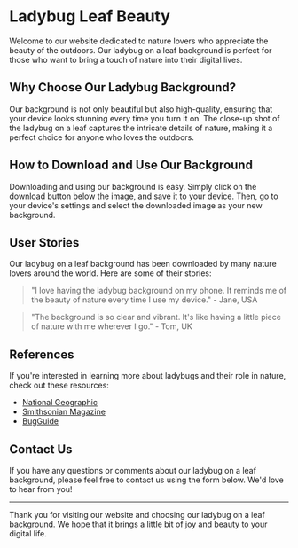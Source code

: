 <!--font:Orbitron-->

# Ladybug Leaf Beauty

<!--font:Barlow Condensed-->

Welcome to our website dedicated to nature lovers who appreciate the beauty of the outdoors. Our ladybug on a leaf background is perfect for those who want to bring a touch of nature into their digital lives.

## Why Choose Our Ladybug Background?

Our background is not only beautiful but also high-quality, ensuring that your device looks stunning every time you turn it on. The close-up shot of the ladybug on a leaf captures the intricate details of nature, making it a perfect choice for anyone who loves the outdoors.

## How to Download and Use Our Background

Downloading and using our background is easy. Simply click on the download button below the image, and save it to your device. Then, go to your device's settings and select the downloaded image as your new background.

## User Stories

Our ladybug on a leaf background has been downloaded by many nature lovers around the world. Here are some of their stories:

> "I love having the ladybug background on my phone. It reminds me of the beauty of nature every time I use my device." - Jane, USA

> "The background is so clear and vibrant. It's like having a little piece of nature with me wherever I go." - Tom, UK

## References

If you're interested in learning more about ladybugs and their role in nature, check out these resources:

-   [National Geographic](#)
-   [Smithsonian Magazine](#)
-   [BugGuide](#)

## Contact Us

If you have any questions or comments about our ladybug on a leaf background, please feel free to contact us using the form below. We'd love to hear from you!

---

Thank you for visiting our website and choosing our ladybug on a leaf background. We hope that it brings a little bit of joy and beauty to your digital life.

<!--

Write me content for website with wallpaper which alt text is:

"A close-up of a ladybug on a leaf"

The name/title of the page should not be 1:1 copy of the alt text but rather a real content of the website which is using this wallpaper.

- Use markdown format
- Start with heading
- Heading should be short and concise
- The content should look like a real website
- The website should not be about the wallpaper, wallpaper is just a related background
- Heading should be contain work "wallpaper" or "background"
- Include real sections like references, contact, user stories, etc. use things relevant to the page purpose.
- Feel free to use structure like headings, bullets, numbering, blockquotes, paragraphs, horizontal lines, etc.
- You can use formatting like bold or _italic_
- You can include UTF-8 emojis
- Links should be only #hash anchors (and you can refer to the document itself)
- Do not include images


---


# Beautiful Ladybug Wallpaper for Nature Lovers

Welcome to our website, dedicated to nature enthusiasts who appreciate the beauty of the outdoors. Our ladybug wallpaper is perfect for those who want to bring a touch of nature into their digital lives.

## Why Choose Our Ladybug Wallpaper?

Our wallpaper is not only beautiful but also high-quality, ensuring that your device looks stunning every time you turn it on. The close-up shot of the ladybug on a leaf captures the intricate details of nature, making it a perfect choice for anyone who loves the outdoors.

## How to Download and Use Our Wallpaper

Downloading and using our wallpaper is easy. Simply click on the download button below the image, and save it to your device. Then, go to your device's settings and select the downloaded image as your new wallpaper.

## User Stories

Our wallpaper has been downloaded by many nature lovers around the world. Here are some of their stories:

> "I love having the ladybug wallpaper on my phone. It reminds me of the beauty of nature every time I use my device." - Jane, USA

> "The wallpaper is so clear and vibrant. It's like having a little piece of nature with me wherever I go." - Tom, UK

## References

If you're interested in learning more about ladybugs and their role in nature, check out these resources:

- [National Geographic](#)
- [Smithsonian Magazine](#)
- [BugGuide](#)

## Contact Us

If you have any questions or comments about our wallpaper, please feel free to contact us using the form below. We'd love to hear from you!

---

Thank you for visiting our website and choosing our ladybug wallpaper. We hope that it brings a little bit of joy and beauty to your digital life.


---


Heading should not include word "wallpaper". The website should not be about the wallpaper itself, wallpaper is just a related background, rewrite whole content.


---


# Nature's Beauty: Ladybug on a Leaf

Welcome to our website dedicated to nature lovers who appreciate the beauty of the outdoors. Our ladybug on a leaf background is perfect for those who want to bring a touch of nature into their digital lives.

## Why Choose Our Ladybug Background?

Our background is not only beautiful but also high-quality, ensuring that your device looks stunning every time you turn it on. The close-up shot of the ladybug on a leaf captures the intricate details of nature, making it a perfect choice for anyone who loves the outdoors.

## How to Download and Use Our Background

Downloading and using our background is easy. Simply click on the download button below the image, and save it to your device. Then, go to your device's settings and select the downloaded image as your new background.

## User Stories

Our ladybug on a leaf background has been downloaded by many nature lovers around the world. Here are some of their stories:

> "I love having the ladybug background on my phone. It reminds me of the beauty of nature every time I use my device." - Jane, USA

> "The background is so clear and vibrant. It's like having a little piece of nature with me wherever I go." - Tom, UK

## References

If you're interested in learning more about ladybugs and their role in nature, check out these resources:

- [National Geographic](#)
- [Smithsonian Magazine](#)
- [BugGuide](#)

## Contact Us

If you have any questions or comments about our ladybug on a leaf background, please feel free to contact us using the form below. We'd love to hear from you!

---

Thank you for visiting our website and choosing our ladybug on a leaf background. We hope that it brings a little bit of joy and beauty to your digital life.

-->
